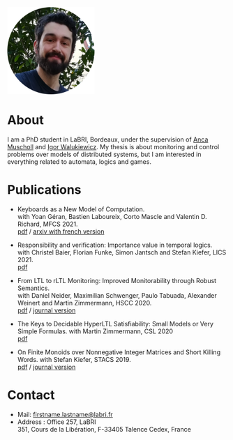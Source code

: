  
  <img src="/images/avatar.png" alt="avatar" width="200"/>


# About

I am a PhD student in LaBRI, Bordeaux, under the supervision of [Anca Muscholl](https://www.labri.fr/perso/anca/) and [Igor Walukiewicz](https://www.labri.fr/perso/igw/). My thesis is about monitoring and control problems over models of distributed systems, but I am interested in everything related to automata, logics and games.

# Publications

- Keyboards as a New Model of Computation.  
with Yoan Géran, Bastien Laboureix, Corto Mascle and Valentin D. Richard, MFCS 2021.  
[pdf](/papers/Keyboards.pdf) / [arxiv with french version](https://arxiv.org/abs/2102.10182)

- Responsibility and verification: Importance value in temporal logics.  
with Christel Baier, Florian Funke, Simon Jantsch and Stefan Kiefer, LICS 2021.  
[pdf](/papers/Responsibility.pdf)

- From LTL to rLTL Monitoring: Improved Monitorability through Robust Semantics.  
with Daniel Neider, Maximilian Schwenger, Paulo Tabuada, Alexander Weinert and Martin Zimmermann, HSCC 2020.  
[pdf](/papers/rLTL_monitoring.pdf) / [journal version](/papers/rLTL_monitoring_journal.pdf)

- The Keys to Decidable HyperLTL Satisfiability: Small Models or Very Simple Formulas. 
with Martin Zimmermann, CSL 2020  
[pdf](/papers/HyperLTL_satisfiability.pdf)

- On Finite Monoids over Nonnegative Integer Matrices and Short Killing Words. 
with Stefan Kiefer, STACS 2019.  
[pdf](/papers/Killing_words.pdf) / [journal version](/papers/Killing_words_journal.pdf)

# Contact

- Mail: firstname.lastname@labri.fr
- Address : Office 257, LaBRI  
351, Cours de la Libération, F-33405 Talence Cedex, France
